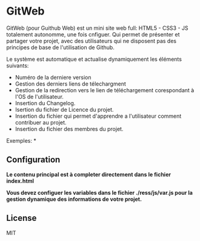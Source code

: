 # GitWeb

GitWeb (pour Guithub Web) est un mini site web full: HTML5 - CSS3 - JS totalement autonomme, une fois cnfiguer.
Qui permet de présenter et partager votre projet, avec des utilisateurs qui ne disposent pas des principes de base de l'utilisation de Github.

Le système est automatique et actualise dynamiquement les éléments suivants:
  - Numéro de la derniere version
  - Gestion des derniers liens de télechargment
  - Gestion de la redirection vers le lien de téléchargement corespondant à l'OS de l'utilisateur.
  - Insertion du Changelog.
  - Isertion du fichier de Licence du projet.
  - Insertion du fichier qui permet d'apprendre a l'utilisateur comment contribuer au projet.
  - Insertion du fichier des membres du projet.
  

Exemples:
* 

Configuration
----
**Le contenu principal est à completer directement dans le fichier index.html**

**Vous devez configuer les variables dans le fichier  ./ress/js/var.js pour la gestion dynamique des informations de votre projet.**


License
----

MIT


